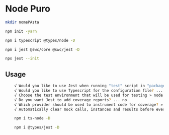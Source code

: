 # Node Puro


```bash
mkdir nomePAsta 
```
```bash
npm init -yarn
```
```bash
npm i typescript @types/node -D
```
```bash
npm i jest @swc/core @swc/jest -D
```
```bash
npx jest --init
```
## Usage
```bash
	√ Would you like to use Jest when running "test" script in "package.json"? ... yes
	√ Would you like to use Typescript for the configuration file? ... yes
	√ Choose the test environment that will be used for testing » node
	√ Do you want Jest to add coverage reports? ... no
	√ Which provider should be used to instrument code for coverage? » v8
	√ Automatically clear mock calls, instances and results before every test? ... Yes
```	
```bash
	npm i ts-node -D
```
```bash
	npm i @types/jest -D
```

